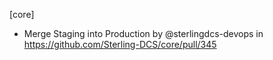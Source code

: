 
[core]

* Merge Staging into Production by @sterlingdcs-devops in https://github.com/Sterling-DCS/core/pull/345
